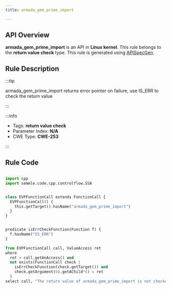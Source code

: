 ```yaml
---
title: armada_gem_prime_import

---
```



## API Overview
**armada_gem_prime_import** is an API in **Linux kernel**. This rule belongs to the **return value check** type. This rule is generated using [APISpecGen](../../tools/APISpecGen).
## Rule Description

:::tip

armada_gem_prime_import returns error pointer on failure, use IS_ERR to check the return value

:::

:::info

- Tags: **return value check**
- Parameter Index: **N/A**
- CWE Type: **CWE-253**

:::

## Rule Code
```python

import cpp
import semmle.code.cpp.controlflow.SSA


class EVPFunctionCall extends FunctionCall {
  EVPFunctionCall() {
    this.getTarget().hasName("armada_gem_prime_import")
  }
}


predicate isErrCheckFunction(Function f) {
  f.hasName("IS_ERR") 
}

from EVPFunctionCall call, ValueAccess ret
where
  ret = call.getAnAccess() and
  not exists(FunctionCall check |
    isErrCheckFunction(check.getTarget()) and
    check.getArgument(0).getAChild*() = ret
  )
select call, "The return value of armada_gem_prime_import is not checked with IS_ERR."
    
```